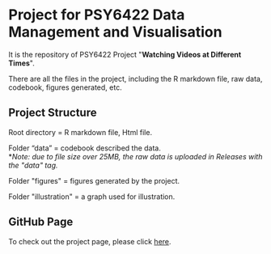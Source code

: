 # Project for PSY6422 Data Management and Visualisation
It is the repository of PSY6422 Project "**Watching Videos at Different Times**".

There are all the files in the project, including the R markdown file, raw data, codebook, figures generated, etc.


## Project Structure
Root directory = R markdown file, Html file.  

Folder “data” = codebook described the data.   
**Note: due to file size over 25MB, the raw data is uploaded in Releases with the "data" tag.*  

Folder "figures" = figures generated by the project.  

Folder "illustration" = a graph used for illustration.  


## GitHub Page
To check out the project page, please click [here](https://wxzhao17.github.io/PSY6422/).

